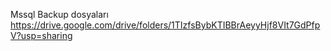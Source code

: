 Mssql Backup dosyaları
https://drive.google.com/drive/folders/1TIzfsBybKTIBBrAeyyHjf8VIt7GdPfpV?usp=sharing

